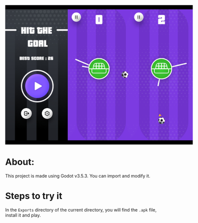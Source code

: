 <div style="display:flex;">
    <img src="/Assets/htg1.jpg" width="200px">
<img src="/Assets/htg2.jpg" width="200px">
<img src="/Assets/htg3.jpg" width="200px">
</div>


<!-- ![Alt text](/Assets/htg1.jpg) -->
# About:

This project is made using Godot v3.5.3. You can import and modify it.

# Steps to try it

In the ```Exports``` directory of the current directory, you will find the ```.apk``` file, install it and play.
